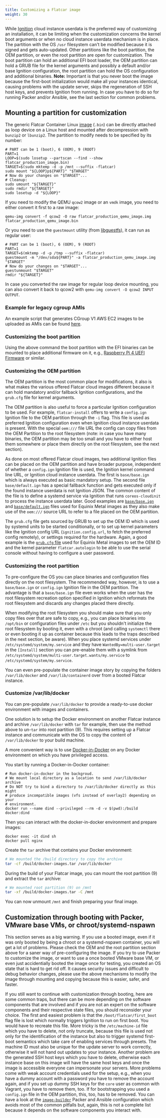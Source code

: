 ```yaml
---
title: Customizing a Flatcar image
weight: 30
---
```


While [Ignition][ignition] cloud instance userdata is the preferred way of customizing an installation, it can be limiting when the customization concerns the kernel boot arguments or when no cloud instance userdata mechanism is in place.
The partition with the OS `/usr` filesystem can't be modified because it is signed and gets auto-updated.
Other partitions like the boot partition, the OEM partition, or even the root partition are open for customization.
The boot partition can hold an additional EFI boot loader, the OEM partition can hold a GRUB file for the kernel arguments and possibly a default and/or base Ignition configuration, the root partition can hold the OS configuration and additional binaries.
**Note:** Important is that you never boot the image because the first-boot initialization would make all your instances identical, causing problems with the update server, skips the regeneration of SSH host keys, and prevents Ignition from running. In case you have to do so for running Packer and/or Ansible, see the last section for common problems.

## Mounting a partition for customization

The generic Flatcar Container Linux [image](https://stable.release.flatcar-linux.net/amd64-usr/current/flatcar_production_image.bin.bz2) (`.bin`) can be directly attached as loop device on a Linux host and mounted after decompression with `bunzip2` or `lbunzip2`. The partition to modify needs to be specified by its number:

```shell
# PART can be 1 (boot), 6 (OEM), 9 (ROOT)
PART=1
LOOP=$(sudo losetup --partscan --find --show flatcar_production_image.bin)
TARGET=$(sudo mktemp -d -p /mnt --suffix -flatcar)
sudo mount "${LOOP}p${PART}" "$TARGET"
# Now do your changes on "$TARGET"...
# Cleanup:
sudo umount "${TARGET}"
sudo rmdir "${TARGET}"
sudo losetup -d "${LOOP}"
```

If you need to modify the QEMU `qcow2` image or an `vmdk` image, you need to either convert it first to a raw image:

```shell
qemu-img convert -f qcow2 -O raw flatcar_production_qemu_image.img flatcar_production_qemu_image.bin
```

Or you need to use the `guestmount` utility (from [libguestfs](https://libguestfs.org/)), it can run as regular user:

```
# PART can be 1 (boot), 6 (OEM), 9 (ROOT)
PART=1
TARGET=$(mktemp -d -p /tmp --suffix -flatcar)
guestmount -m "/dev/sda${PART}" -a flatcar_production_qemu_image.img "$TARGET"
# Now do your changes on "$TARGET"...
guestunmount "$TARGET"
rmdir "${TARGET}"
```

In case you converted the raw image for regular loop device mounting, you can also convert it back to qcow2 with `qemu-img convert -O qcow2 INPUT OUTPUT`.

### Example for legacy cgroup AMIs

An example script that generates CGroup V1 AWS EC2 images to be uploaded as AMIs can be found [here](https://raw.githubusercontent.com/flatcar/flatcar-docs/main/create_cgroupv1_ami.sh).

### Customizing the boot partition

Using the above command the boot partition with the EFI binaries can be mounted to place additional firmware on it, e.g., [Raspberry Pi 4 UEFI Firmware](https://github.com/pftf/RPi4/releases/) or similar.

### Customizing the OEM partition

The OEM partition is the most common place for modifications, it also is what makes the various offered Flatcar cloud images different because it can hold mandatory and/or fallback Ignition configurations, and the `grub.cfg` file for kernel arguments.

The OEM partition is also useful to force a particular Ignition configuration to be used.
For example, `flatcar-install` offers to write a `config.ign` Ignition file to the OEM partition through the `-i` flag.
This file is used as preferred Ignition configuration even when Ignition cloud instance userdata is present. With the special `oem:///` file URL the config can copy files from the OEM Partition to the root filesystem (note: in case you have many binaries, the OEM partition may be too small and you have to either host them somewhere or place them directly on the root filesystem, see the next section).

As done on most offered Flatcar cloud images, two additional Ignition files can be placed on the OEM partition and have broader purpose, independent of whether a `config.ign` Ignition file is used, the Ignition kernel command line URL, or Ignition cloud instance userdata.
The first is `base/base.ign` which is always executed as basic mandatory setup.
The second file `base/default.ign` has a special fallback function and gets executed only if the found instance userdata is not Ignition JSON.
The common content of the file is to define a systemd service via Ignition that runs `coreos-cloudinit` to process the instance userdata later.
Good examples are [`base/base.ign`](https://github.com/flatcar/coreos-overlay/blob/ad9c06df2c34be3c6d50ffb80f886bdae10b4809/coreos-base/oem-packet/files/base/base.ign) and [`base/default.ign`](https://github.com/flatcar/coreos-overlay/blob/ad9c06df2c34be3c6d50ffb80f886bdae10b4809/coreos-base/oem-packet/files/base/default.ign) files used for Equinix Metal images as they also make use of the `oem:///` source URL to refer to a file placed on the OEM partition.

The `grub.cfg` file gets sourced by GRUB to set up the OEM ID which is used by systemd units to be started conditionally, or to set up kernel parameters like the Ignition config URL (`ignition.config.url`, to fetch the preferred config remotely), or settings required for the hardware.
Again, a good example is the [`grub.cfg` file](https://github.com/flatcar/coreos-overlay/blob/ad9c06df2c34be3c6d50ffb80f886bdae10b4809/coreos-base/oem-packet/files/grub.cfg) used for Equinix Metal images to set the OEM ID and the kernel parameter `flatcar.autologin` to be able to use the serial console without having to configure a user password.

### Customizing the root partition

To pre-configure the OS you can place binaries and configuration files directly on the root filesystem.
The recommended way, however, is to use a `base/base.ign` or `config.ign` Ignition file in the OEM partition.
The advantage is that a `base/base.ign` file even works when the user has the root filesystem recreation option specified in Ignition which reformats the root filesystem and discards any changes placed there directly.

When modifying the root filesystem you should make sure that you only copy files over that are safe to copy, e.g., you can place binaries into `/opt/bin` or configuration files under `/etc` but you shouldn't initialize the root filesystem by booting it, even with a chroot (and calling `systemctl` there or even booting it up as container because this leads to the traps described in the next section, be aware).
When you place systemd services under `/etc/systemd/system/my.service` and they have `WantedBy=multi-user.target` in the `[Install]` section you can pre-enable them with a symlink from `/etc/systemd/system/multi-user.target.wants/my.service` to `/etc/systemd/system/my.service`.

You can even pre-populate the container image story by copying the folders `/var/lib/docker` and `/var/lib/containerd` over from a booted Flatcar instance.

### Customize /var/lib/docker

You can pre-populate `/var/lib/docker` to provide a ready-to-use docker environment with images and containers.

One solution is to setup the Docker environment on another Flatcar instance and archive `/var/lib/docker` with `tar` for example, then use the method above to un-`tar` into root partition (9). This requires setting up a Flatcar instance and communicate with the OS to copy the content of `/var/lib/docker` to your build machine.

A more convenient way is to use [Docker-in-Docker](https://hub.docker.com/_/docker) on any Docker environment on which you have privileged access.

You start by running a Docker-in-Docker container:

```shell
# Run docker-in-docker in the backgroud.
# We mount local directory as a location to send /var/lib/docker archive
# Do NOT try to bind a directory to /var/lib/docker directly as this might
# produce incompatible images (vfs instead of overlay2) depending on your
# environment.
docker run --name dind --privileged --rm -d -v $(pwd):/build docker:dind
```

Then you can interact with the docker-in-docker environment and prepare images:

```shell
docker exec -it dind sh
docker pull nginx
```

Create the `tar` archive that contains your Docker environment:

```bash
# We mounted the /build directory to copy the archive
tar -cf /build/docker-images.tar /var/lib/docker
```

During the build of your Flatcar image, you can mount the root partition (9) and extract the `tar` archive:

```bash
# We mounted root partition (9) on /mnt
tar -xf /build/docker-images.tar -C /mnt
```

You can now unmount `/mnt` and finish preparing your final image.

## Customization through booting with Packer, VMware base VMs, or chroot/systemd-nspawn

This section serves as a big warning. If you use a booted image, even if it was only booted by being a chroot or a systemd-nspawn container, you will get a lot of problems.
Please check the OEM and the root partition section above for a saner way of pre-configuring the image.
If you try to use Packer to customize the image, or want to use a once booted VMware base VM, or even just accidentially booted the image once for testing, you created an OS state that is hard to get rid off.
It causes security issues and difficult to debug behavior changes, please use the above mechanisms to modify the image through mounting and copying because this is easier, safer, and faster.

If you still want to continue with customization through booting, here are some common traps, but there can be more depending on the software components that are involved and if you are not an expert on the software components and their respective state files, you should reconsider your choice.
The first and easiest problem is that the `/boot/flatcar/first_boot` flag file is lost which normally triggers Ignition to run on first boot. You would have to recreate this file.
More tricky is the `/etc/machine-id` file which you have to delete, not only truncate, because this file is used not only for the identification of the instance but also to trigger systemd first-boot semantics which take care of enabling services through presets. The machine ID must also be unique for the update server to work correctly, otherwise it will not hand out updates to your instance.
Another problem are the generated SSH host keys which you have to delete, otherwise each instance base on this image will have the same host keys and once the image is accessible everyone can impersonate your servers.
More problems come with weak account credentials used for the setup, e.g., when you have a dummy account with a password you have to remove the account again, and if you set up dummy SSH keys for the `core` user as common with Vagrant, you have to remove them, too. If for bootstrapping you used a `config.ign` file in the OEM partition, this, too, has to be removed.
You can have a look at the [`image-builder`](https://github.com/kubernetes-sigs/image-builder) Packer and Ansible configuration which avoids most of the common pitfalls but, again, this is not a complete list because it depends on the software components you interact with.

[ignition]: ../../provisioning/ignition
